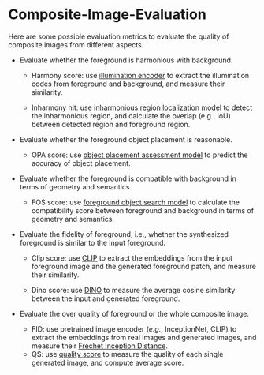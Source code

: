 # Composite-Image-Evaluation

Here are some possible evaluation metrics to evaluate the quality of composite images from different aspects. 

+ Evaluate whether the foreground is harmonious with background.

  + Harmony score: use [illumination encoder](https://github.com/bcmi/BargainNet-Image-Harmonization) to extract the illumination codes from foreground and background, and measure their similarity.
 
  + Inharmony hit: use [inharmonious region localization model](https://github.com/bcmi/MadisNet-Inharmonious-Region-Localization) to detect the inharmonious region, and calculate the overlap (e.g., IoU) between detected region and foreground region. 

+ Evaluate whether the foreground object placement is reasonable.

  + OPA score: use [object placement assessment model](https://github.com/bcmi/Object-Placement-Assessment-Dataset-OPA) to predict the accuracy of object placement. 

+ Evaluate whether the foreground is compatible with background in terms of geometry and semantics.

  + FOS score: use [foreground object search model](https://github.com/bcmi/Foreground-Object-Search-Dataset-FOSD) to calculate the compatibility score between foreground and background in terms of geometry and semantics. 

+ Evaluate the fidelity of foreground, i.e., whether the synthesized foreground is similar to the input foreground.

  + Clip score: use [CLIP](https://github.com/openai/CLIP) to extract the embeddings from the input foreground image and the generated foreground patch, and measure their similarity.
 
  + Dino score: use [DINO](https://github.com/facebookresearch/dino) to measure the average cosine similarity between the input and generated foreground.  
<!--
Specifically, we crop out foreground patch from generated composite and mask the non-object region to compute CLIP score with the masked input foreground, in which we estimate the mask of foreground object using [SAM](https://github.com/facebookresearch/segment-anything). We employ pretrained [clip-ViT-B-32](https://huggingface.co/openai/clip-vit-base-patch32) as image encoder following [Paint-by-Example](https://github.com/Fantasy-Studio/Paint-by-Example/tree/main).
-->

+ Evaluate the over quality of foreground or the whole composite image.

  + FID: use pretrained image encoder (*e.g.*, InceptionNet, CLIP) to extract the embeddings from real images and generated images, and measure their [Fréchet Inception Distance](https://github.com/mseitzer/pytorch-fid).
  + QS: use [quality score](https://github.com/cientgu/GIQA) to measure the quality of each single generated image, and compute average score.    
